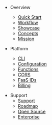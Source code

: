 - Overview
  - [Quick Start](quick-start.md)
  - [Workflow](workflow.md)
  - [Showcase](showcase.md)
  - [Concepts](concepts.md)
  - [Mission](mission.md)

- Platform
  - [CLI](cli.md)
  - [Configuration](configuration.md)
  - [Functions](functions.md)
  - [CORS](cors.md)
  - [FaaS IDs](faas-ids.md)
  - [Billing](billing.md)
<!-- TODO
  - [Pricing](pricing.md)
  - [Publishing](publishing.md)
  - [OpenAPI](openapi.md)
  - [Saasify API](saasify-api.md)
  - [Rate Limits](rate-limits.md)
  - [ZEIT Now](zeit-now.md)
-->

<!-- TODO
- SaaS Client
  - [Themes](themes.md)
  - [Media](media.md)
  - [Customization](customization.md)
  - [Custom Domains](custom-domains.md)
  - [Sections](sections.md)
  - [Legal](legal.md)
-->

<!-- TODO
#- Guides
  - [Use Cases](use-cases.md)
  - [Serverless Tips](serverless-tips.md)
  - [Marketing](marketing.md)
-->

- Support
  - [Support](support.md)
  - [Roadmap](roadmap.md)
  - [Open Source](open-source.md)
  - [Enterprise](enterprise.md)
<!-- TODO
  - [FAQ](faq.md)
-->
